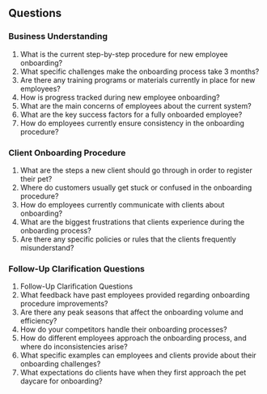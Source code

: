 ## Questions

### Business Understanding
1. What is the current step-by-step procedure for new employee onboarding?
2. What specific challenges make the onboarding process take 3 months?
3. Are there any training programs or materials currently in place for new employees?
4. How is progress tracked during new employee onboarding?
5. What are the main concerns of employees about the current system?
6. What are the key success factors for a fully onboarded employee?
7. How do employees currently ensure consistency in the onboarding procedure?

### Client Onboarding Procedure
1. What are the steps a new client should go through in order to register their pet?
2. Where do customers usually get stuck or confused in the onboarding procedure?
3. How do employees currently communicate with clients about onboarding?
4. What are the biggest frustrations that clients experience during the onboarding process?
5. Are there any specific policies or rules that the clients frequently misunderstand?

### Follow-Up Clarification Questions
1. Follow-Up Clarification Questions
2. What feedback have past employees provided regarding onboarding procedure improvements?
3. Are there any peak seasons that affect the onboarding volume and efficiency?
4. How do your competitors handle their onboarding processes?
5. How do different employees approach the onboarding process, and where do inconsistencies arise?
6. What specific examples can employees and clients provide about their onboarding challenges?
7. What expectations do clients have when they first approach the pet daycare for onboarding?
